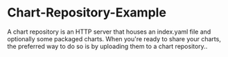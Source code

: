 # Chart-Repository-Example
A chart repository is an HTTP server that houses an index.yaml file and optionally some packaged charts. When you're ready to share your charts, the preferred way to do so is by uploading them to a chart repository..
